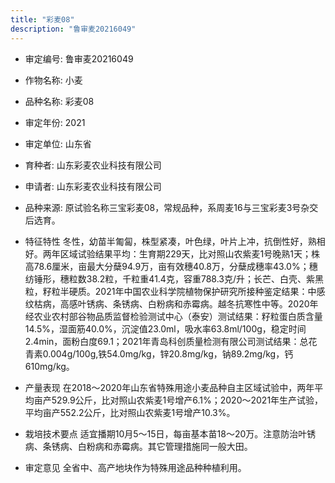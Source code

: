 ```yaml
---
title: "彩麦08"
description: "鲁审麦20216049"
---
```

* 审定编号:  鲁审麦20216049

*  作物名称:  小麦

*  品种名称:  彩麦08

*  审定年份:  2021

*  审定单位:  山东省

* 育种者:  山东彩麦农业科技有限公司

*  申请者:  山东彩麦农业科技有限公司

*  品种来源:  原试验名称三宝彩麦08，常规品种，系周麦16与三宝彩麦3号杂交后选育。

*  特征特性
冬性，幼苗半匍匐，株型紧凑，叶色绿，叶片上冲，抗倒性好，熟相好。两年区域试验结果平均：生育期229天，比对照山农紫麦1号晚熟1天；株高78.6厘米，亩最大分蘖94.9万，亩有效穗40.8万，分蘖成穗率43.0%；穗纺锤形，穗粒数38.2粒，千粒重41.4克，容重788.3克/升；长芒、白壳、紫黑粒，籽粒半硬质。2021年中国农业科学院植物保护研究所接种鉴定结果：中感纹枯病，高感叶锈病、条锈病、白粉病和赤霉病。越冬抗寒性中等。2020年经农业农村部谷物品质监督检验测试中心（泰安）测试结果：籽粒蛋白质含量14.5%，湿面筋40.0%，沉淀值23.0ml，吸水率63.8ml/100g，稳定时间2.4min，面粉白度69.1；2021年青岛科创质量检测有限公司测试结果：总花青素0.004g/100g,铁54.0mg/kg，锌20.8mg/kg，钠89.2mg/kg，钙610mg/kg。

*  产量表现
在2018～2020年山东省特殊用途小麦品种自主区域试验中，两年平均亩产529.9公斤，比对照山农紫麦1号增产6.1%；2020～2021年生产试验，平均亩产552.2公斤，比对照山农紫麦1号增产10.3%。

*  栽培技术要点
适宜播期10月5～15日，每亩基本苗18～20万。注意防治叶锈病、条锈病、白粉病和赤霉病。其它管理措施同一般大田。

*  审定意见
全省中、高产地块作为特殊用途品种种植利用。
